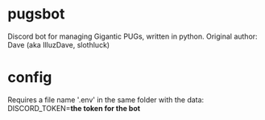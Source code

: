# pugsbot
Discord bot for managing Gigantic PUGs, written in python. Original author: Dave (aka IlluzDave, slothluck)

# config
Requires a file name '.env' in the same folder with the data:
DISCORD_TOKEN=____the token for the bot____